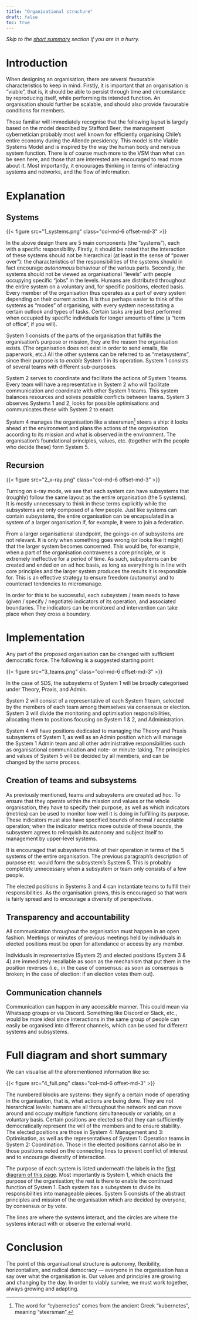 ```yaml
---
title: "Organisational structure"
draft: false
toc: true
---
```


*Skip to the [short summary](#full-diagram-and-short-summary) section if you are in a hurry.*


# Introduction

When designing an organisation, there are several favourable characteristics to keep in mind. Firstly, it is important that an organisation is “viable”, that is, it should be able to persist through time and circumstance by reproducing itself, while performing its intended function. An organisation should further be scalable, and should also provide favourable conditions for members.

Those familiar will immediately recognise that the following layout is largely based on the model described by Stafford Beer, the management cybernetician probably most well known for efficiently organising Chile’s entire economy during the Allende presidency. This model is the Viable Systems Model and is inspired by the way the human body and nervous system function. There is of course much more to the VSM than what can be seen here, and those that are interested are encouraged to read more about it. Most importantly, it encourages thinking in terms of interacting systems and networks, and the flow of information.


# Explanation

## Systems

{{< figure src="1_systems.png" class="col-md-6 offset-md-3" >}}

In the above design there are 5 main components (the “systems”), each with a specific responsibility. Firstly, it should be noted that the interaction of these systems should not be hierarchical (at least in the sense of “power over”): the characteristics of the responsibilities of the systems should in fact encourage *autonomous* behaviour of the various parts. Secondly, the systems should not be viewed as organisational “levels” with people occupying specific “jobs” in the levels. Humans are distributed throughout the entire system on a voluntary and, for specific positions, elected basis. Every member of the organisation thus operates as a part of every system depending on their current action. It is thus perhaps easier to think of the systems as “modes” of organising, with every system necessitating a certain outlook and types of tasks. Certain tasks are just best performed when occupied by specific individuals for longer amounts of time (a “term of office”, if you will).

System 1 consists of the parts of the organisation that fulfills the organisation’s purpose or mission, they are the reason the organisation exists. (The organisation does not exist in order to send emails, file paperwork, etc.) All the other systems can be referred to as “metasystems”, since their purpose is to *enable* System 1 in its operation. System 1 consists of several teams with different sub-purposes.

System 2 serves to coordinate and facilitate the actions of System 1 teams. Every team will have a representative in System 2 who will facilitate communication and coordinate with other System 1 teams. This system balances resources and solves possible conflicts between teams. System 3 observes Systems 1 and 2, looks for possible optimisations and communicates these with System 2 to enact.

System 4 manages the organisation like a steersman[^1] steers a ship: it looks ahead at the environment and plans the actions of the organisation according to its mission and what is observed in the environment. The organisation’s foundational principles, values, etc. (together with the people who decide these) form System 5.

[^1]: The word for “cybernetics” comes from the ancient Greek “kubernetes”, meaning “steersman”.

## Recursion

{{< figure src="2_x-ray.png" class="col-md-6 offset-md-3" >}}

Turning on x-ray mode, we see that each system can have subsystems that (roughly) follow the same layout as the entire organisation (the 5 systems). It is mostly unnecessary to think in these terms explicitly while the subsystems are only composed of a few people. Just like systems can contain subsystems, the entire organisation can be encapsulated in a system of a larger organisation if, for example, it were to join a federation.

From a larger organisational standpoint, the goings-on of subsystems are not relevant. It is only when something goes wrong (or looks like it might) that the larger system becomes concerned. This would be, for example, when a part of the organisation contravenes a core principle, or is extremely ineffective for a period of time. As such, subsystems can be created and ended on an ad hoc basis, as long as everything is in line with core principles and the larger system produces the results it is responsible for. This is an effective strategy to ensure freedom (autonomy) and to counteract tendencies to micromanage.

In order for this to be successful, each subsystem / team needs to have (given / specify / negotiate) indicators of its operation, and associated boundaries. The indicators can be monitored and intervention can take place when they cross a boundary.


# Implementation

Any part of the proposed organisation can be changed with sufficient democratic force. The following is a suggested starting point.

{{< figure src="3_teams.png" class="col-md-6 offset-md-3" >}}

In the case of SDS, the subsystems of System 1 will be broadly categorised under Theory, Praxis, and Admin.

System 2 will consist of a representative of each System 1 team, selected by the members of each team among themselves via consensus or election. System 3 will divide the monitoring and optimisation responsibilities, allocating them to positions focusing on System 1 & 2, and Administration.

System 4 will have positions dedicated to managing the Theory and Praxis subsystems of System 1, as well as an Admin position which will manage the System 1 Admin team and all other administrative responsibilities such as organisational communication and note- or minute-taking. The principles and values of System 5 will be decided by all members, and can be changed by the same process.

## Creation of teams and subsystems
As previously mentioned, teams and subsystems are created ad hoc. To ensure that they operate within the mission and values or the whole organisation, they have to specify their purpose, as well as which indicators (metrics) can be used to monitor how well it is doing in fulfilling its purpose. These indicators must also have specified bounds of normal / acceptable operation; when the indicator metrics move outside of these bounds, the subsystem agrees to relinquish its autonomy and subject itself to management by upper-level systems.

It is encouraged that subsystems think of their operation in terms of the 5 systems of the entire organisation. The previous paragraph’s description of purpose etc. would form the subsystem’s System 5. This is probably completely unnecessary when a subsystem or team only consists of a few people.

The elected positions in Systems 3 and 4 can instantiate teams to fulfill their responsibilities. As the organisation grows, this is encouraged so that work is fairly spread and to encourage a diversity of perspectives.

## Transparency and accountability

All communication throughout the organisation must happen in an open fashion. Meetings or minutes of previous meetings held by individuals in elected positions must be open for attendance or access by any member.

Individuals in representative (System 2) and elected positions (System 3 & 4) are immediately recallable as soon as the mechanism that put them in the position reverses (i.e., in the case of consensus: as soon as consensus is broken; in the case of election: if an election votes them out).

## Communication channels

Communication can happen in any accessible manner. This could mean via Whatsapp groups or via Discord. Something like Discord or Slack, etc., would be more ideal since interactions in the same group of people can easily be organised into different channels, which can be used for different systems and subsystems.


# Full diagram and short summary

We can visualise all the aforementioned information like so:

{{< figure src="4_full.png" class="col-md-6 offset-md-3" >}}

The numbered blocks are systems: they signify a certain mode of operating in the organisation, that is, what actions are being done. They are not hierarchical levels: humans are all throughout the network and can move around and occupy multiple functions simultaneously or variably, on a voluntary basis. Certain positions are elected so that they can sufficiently democratically represent the will of the members and to ensure stability. The elected positions are those in System 4: Management and 3: Optimisation, as well as the representatives of System 1: Operation teams in System 2: Coordination. Those in the elected positions cannot also be in those positions noted on the connecting lines to prevent conflict of interest and to encourage diversity of interaction.

The purpose of each system is listed underneath the labels in the [first diagram of this page](#systems). Most importantly is System 1, which enacts the purpose of the organisation; the rest is there to enable the continued function of System 1. Each system has a subsystem to divide its responsibilities into manageable pieces. System 5 consists of the abstract principles and mission of the organisation which are decided by everyone, by consensus or by vote.

The lines are where the systems interact, and the circles are where the systems interact with or observe the external world.


# Conclusion

The point of this organisational structure is autonomy, flexibility, horizontalism, and radical democracy — everyone in the organisation has a say over what the organisation is. Our values and principles are growing and changing by the day. In order to viably survive, we must work together, always growing and adapting.
